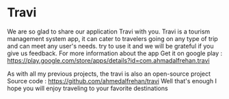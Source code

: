# Travi
We are so glad to share our application Travi with you.
Travi is a tourism management system app, it can cater to travelers going on any type of trip and can meet any user's needs.
try to use it and we will be grateful if you give us feedback.
For more information about the app 
Get it on google play :
https://play.google.com/store/apps/details?id=com.ahmadalfrehan.travi

As with all my previous projects, the travi is also an open-source project
Source code : 
https://github.com/ahmedalfrehan/travi
Well that's enough 
I hope you will enjoy traveling to your favorite destinations
